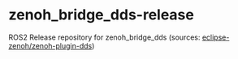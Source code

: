 # zenoh_bridge_dds-release
ROS2 Release repository for zenoh_bridge_dds (sources: [eclipse-zenoh/zenoh-plugin-dds](https://github.com/eclipse-zenoh/zenoh-plugin-dds))
